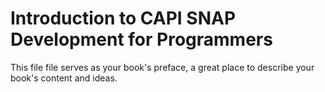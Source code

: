 # Introduction to CAPI SNAP Development for Programmers

This file file serves as your book's preface, a great place to describe your book's content and ideas.



